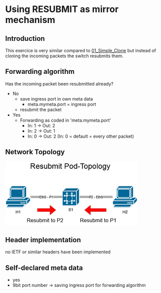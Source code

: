 # Using RESUBMIT as mirror mechanism

## Introduction

This exercice is very similar compared to [01_Simple_Clone](https://github.com/Selltowitz/p4/tree/main/VM_Exercices/01_Simple_Clone) but instead of cloning the incoming packets the switch resubmits them.


## Forwarding algorithm
Has the incoming packet been resubmitted already?
- No
	- save ingress port in own meta data
		- meta.mymeta.port = ingress port
	- resubmit the packet
- Yes
	- Forwarding as coded in 'meta.mymeta.port'
		- In: 1 -> Out: 2
		- In: 2 -> Out: 1
		- In: 0 -> Out: 2 (In: 0 = default = every other packet)
		


## Network Topology
![alt text](https://github.com/Selltowitz/p4/blob/main/Topo-Drawings/Resubmit.png?raw=true)

## Header implementation
no IETF or similar headers have been implemented

## Self-declared meta data
- yes
- 9bit port number -> saving ingress port for forwarding algorithm